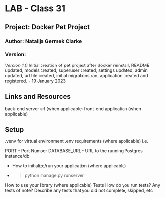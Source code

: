 # LAB - Class 31

## Project: Docker Pet Project

###  Author: Natalija Germek Clarke

###  Version:

*Version 1.0* Initial creation of pet project after docker reinstall, README updated, models created, superuser created,
settings updated, admin updated, url file created, initial migrations ran, application created and registered. -
19 January 2023

## Links and Resources

back-end server url (when applicable)
front-end application (when applicable)

## Setup

.venv for virtual environment
.env requirements (where applicable)
i.e.

PORT - Port Number
DATABASE_URL - URL to the running Postgres instance/db

- How to initialize/run your application (where applicable) 
- > python manage.py runserver

How to use your library (where applicable)
Tests
How do you run tests?
Any tests of note?
Describe any tests that you did not complete, skipped, etc

